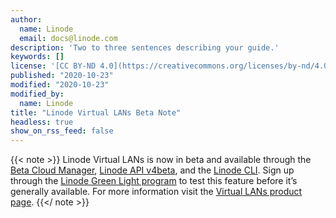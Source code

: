 ```yaml
---
author:
  name: Linode
  email: docs@linode.com
description: 'Two to three sentences describing your guide.'
keywords: []
license: '[CC BY-ND 4.0](https://creativecommons.org/licenses/by-nd/4.0)'
published: "2020-10-23"
modified: "2020-10-23"
modified_by:
  name: Linode
title: "Linode Virtual LANs Beta Note"
headless: true
show_on_rss_feed: false
---
```


{{< note >}}
Linode Virtual LANs is now in beta and available through the [Beta Cloud Manager](https://cloud.beta.linode.com/), [Linode API v4beta](http://localhost:1313/docs/api/networking/#vlans), and the [Linode CLI](https://github.com/linode/linode-cli). Sign up through the [Linode Green Light program](https://www.linode.com/green-light/#sign-up-form) to test this feature before it’s generally available. For more information visit the [Virtual LANs product page](https://www.linode.com/products/vlan/).
{{</ note >}}